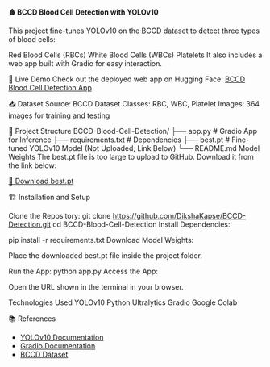 **🩸 BCCD Blood Cell Detection with YOLOv10**

This project fine-tunes YOLOv10 on the BCCD dataset to detect three types of blood cells:

Red Blood Cells (RBCs)
White Blood Cells (WBCs)
Platelets
It also includes a web app built with Gradio for easy interaction.

🚀 Live Demo
Check out the deployed web app on Hugging Face:
[BCCD Blood Cell Detection App](https://huggingface.co/spaces/Diksha333/bccd-blood-cell-detection)

📥 Dataset
Source: BCCD Dataset
Classes: RBC, WBC, Platelet
Images: 364 images for training and testing

📁 Project Structure
BCCD-Blood-Cell-Detection/
├── app.py                # Gradio App for Inference
├── requirements.txt      # Dependencies
├── best.pt               # Fine-tuned YOLOv10 Model (Not Uploaded, Link Below)
└── README.md
Model Weights
The best.pt file is too large to upload to GitHub. Download it from the link below:

[🔗 Download best.pt](https://drive.google.com/drive/folders/1VjgQPBxJVfWxxYO975pTk0PvhHwjskCy?usp=drive_link)

🏗️ Installation and Setup

Clone the Repository:
git clone https://github.com/DikshaKapse/BCCD-Detection.git
cd BCCD-Blood-Cell-Detection
Install Dependencies:

pip install -r requirements.txt
Download Model Weights:

Place the downloaded best.pt file inside the project folder.

Run the App:
python app.py
Access the App:

Open the URL shown in the terminal in your browser.

Technologies Used
YOLOv10
Python
Ultralytics
Gradio
Google Colab

📚 References  
- [YOLOv10 Documentation](https://docs.ultralytics.com/models/yolov10/)  
- [Gradio Documentation](https://gradio.app)  
- [BCCD Dataset](https://github.com/Shenggan/BCCD_Dataset) 
